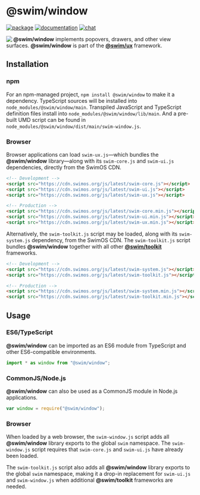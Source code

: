 # @swim/window

[![package](https://img.shields.io/npm/v/@swim/window.svg)](https://www.npmjs.com/package/@swim/window)
[![documentation](https://img.shields.io/badge/doc-TypeDoc-blue.svg)](https://docs.swimos.org/js/latest/modules/_swim_window.html)
[![chat](https://img.shields.io/badge/chat-Gitter-green.svg)](https://gitter.im/swimos/community)

<a href="https://www.swimos.org"><img src="https://docs.swimos.org/readme/marlin-blue.svg" align="left"></a>

**@swim/window** implements popovers, drawers, and other view surfaces.  **@swim/window** is part of the
[**@swim/ux**](https://github.com/swimos/swim/tree/master/swim-toolkit-js/swim-ux-js/@swim/ux) framework.

## Installation

### npm

For an npm-managed project, `npm install @swim/window` to make it a dependency.
TypeScript sources will be installed into `node_modules/@swim/window/main`.
Transpiled JavaScript and TypeScript definition files install into
`node_modules/@swim/window/lib/main`.  And a pre-built UMD script can
be found in `node_modules/@swim/window/dist/main/swim-window.js`.

### Browser

Browser applications can load `swim-ux.js`—which bundles the **@swim/window**
library—along with its `swim-core.js` and `swim-ui.js` dependencies, directly
from the SwimOS CDN.

```html
<!-- Development -->
<script src="https://cdn.swimos.org/js/latest/swim-core.js"></script>
<script src="https://cdn.swimos.org/js/latest/swim-ui.js"></script>
<script src="https://cdn.swimos.org/js/latest/swim-ux.js"></script>

<!-- Production -->
<script src="https://cdn.swimos.org/js/latest/swim-core.min.js"></script>
<script src="https://cdn.swimos.org/js/latest/swim-ui.min.js"></script>
<script src="https://cdn.swimos.org/js/latest/swim-ux.min.js"></script>
```

Alternatively, the `swim-toolkit.js` script may be loaded, along with its
`swim-system.js` dependency, from the SwimOS CDN.  The `swim-toolkit.js`
script bundles **@swim/window** together with all other
[**@swim/toolkit**](https://github.com/swimos/swim/tree/master/swim-toolkit-js/@swim/toolkit)
frameworks.

```html
<!-- Development -->
<script src="https://cdn.swimos.org/js/latest/swim-system.js"></script>
<script src="https://cdn.swimos.org/js/latest/swim-toolkit.js"></script>

<!-- Production -->
<script src="https://cdn.swimos.org/js/latest/swim-system.min.js"></script>
<script src="https://cdn.swimos.org/js/latest/swim-toolkit.min.js"></script>
```

## Usage

### ES6/TypeScript

**@swim/window** can be imported as an ES6 module from TypeScript and other
ES6-compatible environments.

```typescript
import * as window from "@swim/window";
```

### CommonJS/Node.js

**@swim/window** can also be used as a CommonJS module in Node.js applications.

```javascript
var window = require("@swim/window");
```

### Browser

When loaded by a web browser, the `swim-window.js` script adds all
**@swim/window** library exports to the global `swim` namespace.
The `swim-window.js` script requires that `swim-core.js` and `swim-ui.js`
have already been loaded.

The `swim-toolkit.js` script also adds all **@swim/window** library
exports to the global `swim` namespace, making it a drop-in replacement for
`swim-ui.js` and `swim-window.js` when additional **@swim/toolkit** frameworks
are needed.
